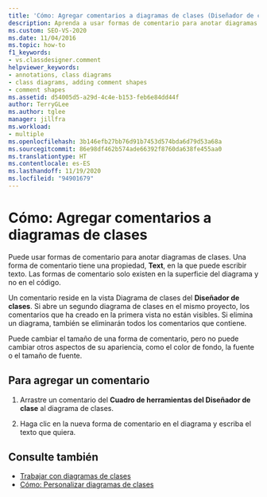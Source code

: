 ```yaml
---
title: 'Cómo: Agregar comentarios a diagramas de clases (Diseñador de clases)'
description: Aprenda a usar formas de comentario para anotar diagramas de clases.
ms.custom: SEO-VS-2020
ms.date: 11/04/2016
ms.topic: how-to
f1_keywords:
- vs.classdesigner.comment
helpviewer_keywords:
- annotations, class diagrams
- class diagrams, adding comment shapes
- comment shapes
ms.assetid: d54005d5-a29d-4c4e-b153-feb6e84dd44f
author: TerryGLee
ms.author: tglee
manager: jillfra
ms.workload:
- multiple
ms.openlocfilehash: 3b146efb27bb76d91b7453d574bda6d79d53a68a
ms.sourcegitcommit: 86e98df462b574ade66392f8760da638fe455aa0
ms.translationtype: HT
ms.contentlocale: es-ES
ms.lasthandoff: 11/19/2020
ms.locfileid: "94901679"
---
```

# <a name="how-to-add-comments-to-class-diagrams"></a>Cómo: Agregar comentarios a diagramas de clases

Puede usar formas de comentario para anotar diagramas de clases. Una forma de comentario tiene una propiedad, **Text**, en la que puede escribir texto. Las formas de comentario solo existen en la superficie del diagrama y no en el código.

Un comentario reside en la vista Diagrama de clases del **Diseñador de clases**. Si abre un segundo diagrama de clases en el mismo proyecto, los comentarios que ha creado en la primera vista no están visibles. Si elimina un diagrama, también se eliminarán todos los comentarios que contiene.

Puede cambiar el tamaño de una forma de comentario, pero no puede cambiar otros aspectos de su apariencia, como el color de fondo, la fuente o el tamaño de fuente.

## <a name="to-add-a-comment"></a>Para agregar un comentario

1. Arrastre un comentario del **Cuadro de herramientas del Diseñador de clase** al diagrama de clases.

2. Haga clic en la nueva forma de comentario en el diagrama y escriba el texto que quiera.

## <a name="see-also"></a>Consulte también

- [Trabajar con diagramas de clases](designing-and-viewing-classes-and-types.md)
- [Cómo: Personalizar diagramas de clases](how-to-customize-class-diagrams.md)
